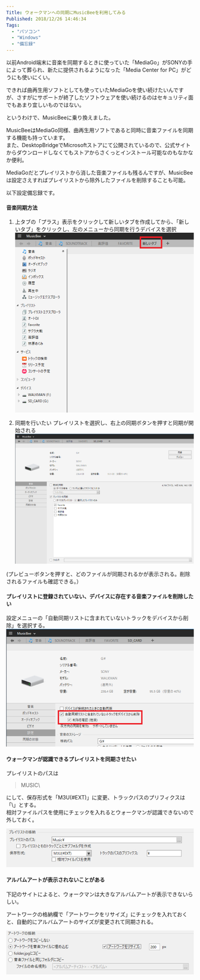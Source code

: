 ```yaml
---
Title: ウォークマンへの同期にMusicBeeを利用してみる
Published: 2018/12/26 14:46:34
Tags:
  - "パソコン"
  - "Windows"
  - "備忘録"
---
```

以前Android端末に音楽を同期するときに使っていた「MediaGo」がSONYの手によって葬られ、新たに提供されるようになった「Media Center for PC」がどうにも使いにくい。  

できれば曲再生用ソフトとしても使っていたMediaGoを使い続けたいんですが、さすがにサポートが終了したソフトウェアを使い続けるのはセキュリティ面でもあまり宜しいものではない。  

というわけで、MusicBeeに乗り換えました。  

<?# OEmbed "https://getmusicbee.com/" /?>

MusicBeeはMediaGo同様、曲再生用ソフトであると同時に音楽ファイルを同期する機能も持っています。  
また、DesktopBridgeでMicrosoftストアにて公開されているので、公式サイトからダウンロードしなくてもストアからさくっとインストール可能なのもなかなか便利。  

MediaGoだとプレイリストから消した音楽ファイルも残るんですが、MusicBeeは設定さえすればプレイリストから除外したファイルを削除することも可能。  

以下設定備忘録です。 

#### 音楽同期方法

1. 上タブの「プラス」表示をクリックして新しいタブを作成してから、「新しいタブ」をクリックし、左のメニューから同期を行うデバイスを選択  
![](20181226143356.png)   


2. 同期を行いたい プレイリストを選択し、右上の同期ボタンを押すと同期が開始される  
![](20181226143857.png) 

(プレビューボタンを押すと、どのファイルが同期されるかが表示される。削除されるファイルも確認できる。）  

#### プレイリストに登録されていない、デバイスに存在する音楽ファイルを削除したい  
設定メニューの「自動同期リストに含まれていないトラックをデバイスから削除」を選択する。  
![](20181226143830.png)   

#### ウォークマンが認識できるプレイリストを同期させたい
プレイリストのパスは  
> MUSIC\  

にして、保存形式を「M3U(#EXT)」に変更、トラックパスのプリフィクスは「\」とする。  
相対ファイルパスを使用にチェックを入れるとウォークマンが認識できないので外しておく。  

![](20181226144034.png) 

#### アルバムアートが表示されないことがある  
下記のサイトによると、ウォークマンは大きなアルバムアートが表示できないらしい。  
<?# OEmbed "http://www.nslabs.jp/softlink-media.rhtml" /?>
アートワークの格納欄で「アートワークをリサイズ」にチェックを入れておくと、自動的にアルバムアートのサイズが変更されて同期される。  

![](20181226145253.png) 
